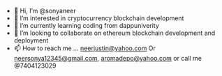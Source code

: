 - 👋 Hi, I’m @sonyaneer
- 👀 I’m interested in cryptocurrency blockchain development
- 🌱 I’m currently learning coding from dappuniverity 
- 💞️ I’m looking to collaborate on ethereum blockchain development and deployment
- 📫 How to reach me ... neerjustin@yahoo.com
Or neersonya12345@gmail.com, aromadepo@yahoo.com or call me @7404123029 

<!---
sonyaneer/sonyaneer is a ✨ special ✨ repository because its `README.md` (this file) appears on your GitHub profile.
You can click the Preview link to take a look at your changes.
--->
